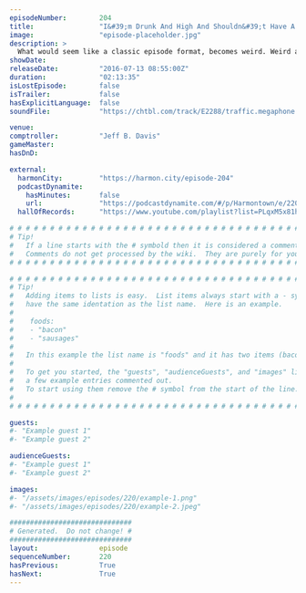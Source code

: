 ```yaml
---
episodeNumber:        204
title:                "I&#39;m Drunk And High And Shouldn&#39;t Have A Podcast"
image:                "episode-placeholder.jpg"
description: >
  What would seem like a classic episode format, becomes weird. Weird af. A great weird episode. Watch the video at harmontown.com/live !
showDate:             
releaseDate:          "2016-07-13 08:55:00Z"
duration:             "02:13:35"
isLostEpisode:        false
isTrailer:            false
hasExplicitLanguage:  false
soundFile:            "https://chtbl.com/track/E2288/traffic.megaphone.fm/STA6084753233.mp3?updated=1559947902"

venue:                
comptroller:          "Jeff B. Davis"
gameMaster:           
hasDnD:               

external:
  harmonCity:         "https://harmon.city/episode-204"
  podcastDynamite:
    hasMinutes:       false
    url:              "https://podcastdynamite.com/#/p/Harmontown/e/220/204"
  hallOfRecords:      "https://www.youtube.com/playlist?list=PLqxM5x81hNOYbkAhSFicY_BYX4FDNQU3l"

# # # # # # # # # # # # # # # # # # # # # # # # # # # # # # # # # # # # # # # # # # # # #
# Tip!
#   If a line starts with the # symbold then it is considered a comment.
#   Comments do not get processed by the wiki.  They are purely for your information.
# # # # # # # # # # # # # # # # # # # # # # # # # # # # # # # # # # # # # # # # # # # # #

# # # # # # # # # # # # # # # # # # # # # # # # # # # # # # # # # # # # # # # # # # # # #
# Tip!
#   Adding items to lists is easy.  List items always start with a - symbol and have
#   have the same identation as the list name.  Here is an example.
#
#    foods:
#    - "bacon"
#    - "sausages"
#
#   In this example the list name is "foods" and it has two items (bacon, and sausages).
#
#   To get you started, the "guests", "audienceGuests", and "images" lists below have
#   a few example entries commented out.
#   To start using them remove the # symbol from the start of the line.
#
# # # # # # # # # # # # # # # # # # # # # # # # # # # # # # # # # # # # # # # # # # # # #

guests:
#- "Example guest 1"
#- "Example guest 2"

audienceGuests:
#- "Example guest 1"
#- "Example guest 2"

images:
#- "/assets/images/episodes/220/example-1.png"
#- "/assets/images/episodes/220/example-2.jpeg"

##############################
# Generated.  Do not change! #
##############################
layout:               episode
sequenceNumber:       220
hasPrevious:          True
hasNext:              True
---
```


<!-- The episode description will be rendered here -->

<!-- Add your content BELOW here -->
<!-- vvvvvvvvvvvvvvvvvvvvvvvvvvv -->




<!-- ^^^^^^^^^^^^^^^^^^^^^^^^^^^ -->
<!-- Add your content ABOVE here -->

<!-- The episode gallery will be rendered here -->